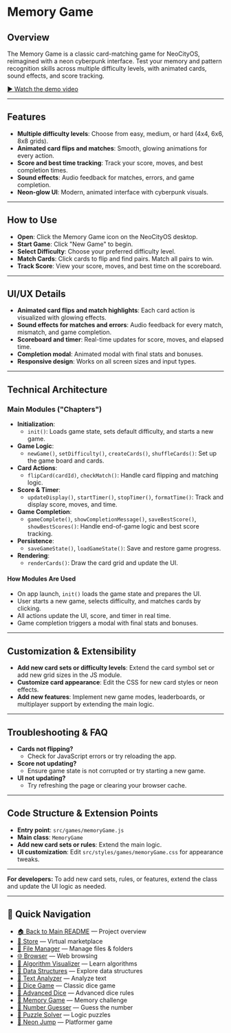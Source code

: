 # Memory Game

## Overview
The Memory Game is a classic card-matching game for NeoCityOS, reimagined with a neon cyberpunk interface. Test your memory and pattern recognition skills across multiple difficulty levels, with animated cards, sound effects, and score tracking.

[▶️ Watch the demo video](../../memory-game-vid.mp4)

---

## Features
- **Multiple difficulty levels**: Choose from easy, medium, or hard (4x4, 6x6, 8x8 grids).
- **Animated card flips and matches**: Smooth, glowing animations for every action.
- **Score and best time tracking**: Track your score, moves, and best completion times.
- **Sound effects**: Audio feedback for matches, errors, and game completion.
- **Neon-glow UI**: Modern, animated interface with cyberpunk visuals.

---

## How to Use
- **Open**: Click the Memory Game icon on the NeoCityOS desktop.
- **Start Game**: Click "New Game" to begin.
- **Select Difficulty**: Choose your preferred difficulty level.
- **Match Cards**: Click cards to flip and find pairs. Match all pairs to win.
- **Track Score**: View your score, moves, and best time on the scoreboard.

---

## UI/UX Details
- **Animated card flips and match highlights**: Each card action is visualized with glowing effects.
- **Sound effects for matches and errors**: Audio feedback for every match, mismatch, and game completion.
- **Scoreboard and timer**: Real-time updates for score, moves, and elapsed time.
- **Completion modal**: Animated modal with final stats and bonuses.
- **Responsive design**: Works on all screen sizes and input types.

---

## Technical Architecture

### Main Modules ("Chapters")
- **Initialization**:
  - `init()`: Loads game state, sets default difficulty, and starts a new game.
- **Game Logic**:
  - `newGame()`, `setDifficulty()`, `createCards()`, `shuffleCards()`: Set up the game board and cards.
- **Card Actions**:
  - `flipCard(cardId)`, `checkMatch()`: Handle card flipping and matching logic.
- **Score & Timer**:
  - `updateDisplay()`, `startTimer()`, `stopTimer()`, `formatTime()`: Track and display score, moves, and time.
- **Game Completion**:
  - `gameComplete()`, `showCompletionMessage()`, `saveBestScore()`, `showBestScores()`: Handle end-of-game logic and best score tracking.
- **Persistence**:
  - `saveGameState()`, `loadGameState()`: Save and restore game progress.
- **Rendering**:
  - `renderCards()`: Draw the card grid and update the UI.

#### How Modules Are Used
- On app launch, `init()` loads the game state and prepares the UI.
- User starts a new game, selects difficulty, and matches cards by clicking.
- All actions update the UI, score, and timer in real time.
- Game completion triggers a modal with final stats and bonuses.

---

## Customization & Extensibility
- **Add new card sets or difficulty levels**: Extend the card symbol set or add new grid sizes in the JS module.
- **Customize card appearance**: Edit the CSS for new card styles or neon effects.
- **Add new features**: Implement new game modes, leaderboards, or multiplayer support by extending the main logic.

---

## Troubleshooting & FAQ
- **Cards not flipping?**
  - Check for JavaScript errors or try reloading the app.
- **Score not updating?**
  - Ensure game state is not corrupted or try starting a new game.
- **UI not updating?**
  - Try refreshing the page or clearing your browser cache.

---

## Code Structure & Extension Points
- **Entry point**: `src/games/memoryGame.js`
- **Main class**: `MemoryGame`
- **Add new card sets or rules**: Extend the main logic.
- **UI customization**: Edit `src/styles/games/memoryGame.css` for appearance tweaks.

---

**For developers:**
To add new card sets, rules, or features, extend the class and update the UI logic as needed.

---

## 🔗 Quick Navigation

- [🏠 Back to Main README](../../README.md) — Project overview
- [🛒 Store](./Store.md) — Virtual marketplace
- [📁 File Manager](./FileManager.md) — Manage files & folders
- [🌐 Browser](./Browser.md) — Web browsing
- [🧮 Algorithm Visualizer](./AlgorithmVisualizer.md) — Learn algorithms
- [🧱 Data Structures](./DataStructures.md) — Explore data structures
- [📝 Text Analyzer](./TextAnalyzer.md) — Analyze text
- [🎲 Dice Game](./DiceGame.md) — Classic dice game
- [🎲 Advanced Dice](./AdvancedDice.md) — Advanced dice rules
- [🧠 Memory Game](./MemoryGame.md) — Memory challenge
- [🔢 Number Guesser](./NumberGuesser.md) — Guess the number
- [🧩 Puzzle Solver](./PuzzleSolver.md) — Logic puzzles
- [🚀 Neon Jump](./NeonJump.md) — Platformer game 
